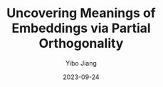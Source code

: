 ---
layout: post
title:  "Uncovering Meanings of Embeddings via Partial Orthogonality"
date:   2023-09-24
categories: research
author: "Yibo Jiang"
authors: "<strong>Yibo Jiang</strong>, Bryon Aragam, Victor Veitch"
venue: "Advances in Neural Information Processing Systems (NeurIPS)"
arxiv: https://arxiv.org/abs/2310.17611
---